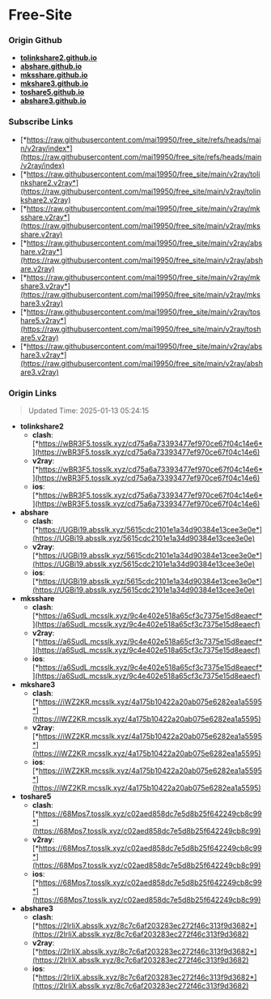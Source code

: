 # Free-Site

### Origin Github

- [**tolinkshare2.github.io**](https://github.com/tolinkshare2/tolinkshare2.github.io)
- [**abshare.github.io**](https://github.com/abshare/abshare.github.io)
- [**mksshare.github.io**](https://github.com/mksshare/mksshare.github.io)
- [**mkshare3.github.io**](https://github.com/mkshare3/mkshare3.github.io)
- [**toshare5.github.io**](https://github.com/toshare5/toshare5.github.io)
- [**abshare3.github.io**](https://github.com/abshare3/abshare3.github.io)

### Subscribe Links

- [*https://raw.githubusercontent.com/mai19950/free_site/refs/heads/main/v2ray/index*](https://raw.githubusercontent.com/mai19950/free_site/refs/heads/main/v2ray/index)
- [*https://raw.githubusercontent.com/mai19950/free_site/main/v2ray/tolinkshare2.v2ray*](https://raw.githubusercontent.com/mai19950/free_site/main/v2ray/tolinkshare2.v2ray)
- [*https://raw.githubusercontent.com/mai19950/free_site/main/v2ray/mksshare.v2ray*](https://raw.githubusercontent.com/mai19950/free_site/main/v2ray/mksshare.v2ray)
- [*https://raw.githubusercontent.com/mai19950/free_site/main/v2ray/abshare.v2ray*](https://raw.githubusercontent.com/mai19950/free_site/main/v2ray/abshare.v2ray)
- [*https://raw.githubusercontent.com/mai19950/free_site/main/v2ray/mkshare3.v2ray*](https://raw.githubusercontent.com/mai19950/free_site/main/v2ray/mkshare3.v2ray)
- [*https://raw.githubusercontent.com/mai19950/free_site/main/v2ray/toshare5.v2ray*](https://raw.githubusercontent.com/mai19950/free_site/main/v2ray/toshare5.v2ray)
- [*https://raw.githubusercontent.com/mai19950/free_site/main/v2ray/abshare3.v2ray*](https://raw.githubusercontent.com/mai19950/free_site/main/v2ray/abshare3.v2ray)

### Origin Links

> Updated Time: 2025-01-13 05:24:15

- **tolinkshare2**
  - **clash**: [*https://wBR3F5.tosslk.xyz/cd75a6a73393477ef970ce67f04c14e6*](https://wBR3F5.tosslk.xyz/cd75a6a73393477ef970ce67f04c14e6)
  - **v2ray**: [*https://wBR3F5.tosslk.xyz/cd75a6a73393477ef970ce67f04c14e6*](https://wBR3F5.tosslk.xyz/cd75a6a73393477ef970ce67f04c14e6)
  - **ios**: [*https://wBR3F5.tosslk.xyz/cd75a6a73393477ef970ce67f04c14e6*](https://wBR3F5.tosslk.xyz/cd75a6a73393477ef970ce67f04c14e6)
- **abshare**
  - **clash**: [*https://UGBi19.absslk.xyz/5615cdc2101e1a34d90384e13cee3e0e*](https://UGBi19.absslk.xyz/5615cdc2101e1a34d90384e13cee3e0e)
  - **v2ray**: [*https://UGBi19.absslk.xyz/5615cdc2101e1a34d90384e13cee3e0e*](https://UGBi19.absslk.xyz/5615cdc2101e1a34d90384e13cee3e0e)
  - **ios**: [*https://UGBi19.absslk.xyz/5615cdc2101e1a34d90384e13cee3e0e*](https://UGBi19.absslk.xyz/5615cdc2101e1a34d90384e13cee3e0e)
- **mksshare**
  - **clash**: [*https://a6SudL.mcsslk.xyz/9c4e402e518a65cf3c7375e15d8eaecf*](https://a6SudL.mcsslk.xyz/9c4e402e518a65cf3c7375e15d8eaecf)
  - **v2ray**: [*https://a6SudL.mcsslk.xyz/9c4e402e518a65cf3c7375e15d8eaecf*](https://a6SudL.mcsslk.xyz/9c4e402e518a65cf3c7375e15d8eaecf)
  - **ios**: [*https://a6SudL.mcsslk.xyz/9c4e402e518a65cf3c7375e15d8eaecf*](https://a6SudL.mcsslk.xyz/9c4e402e518a65cf3c7375e15d8eaecf)
- **mkshare3**
  - **clash**: [*https://iWZ2KR.mcsslk.xyz/4a175b10422a20ab075e6282ea1a5595*](https://iWZ2KR.mcsslk.xyz/4a175b10422a20ab075e6282ea1a5595)
  - **v2ray**: [*https://iWZ2KR.mcsslk.xyz/4a175b10422a20ab075e6282ea1a5595*](https://iWZ2KR.mcsslk.xyz/4a175b10422a20ab075e6282ea1a5595)
  - **ios**: [*https://iWZ2KR.mcsslk.xyz/4a175b10422a20ab075e6282ea1a5595*](https://iWZ2KR.mcsslk.xyz/4a175b10422a20ab075e6282ea1a5595)
- **toshare5**
  - **clash**: [*https://68Mps7.tosslk.xyz/c02aed858dc7e5d8b25f642249cb8c99*](https://68Mps7.tosslk.xyz/c02aed858dc7e5d8b25f642249cb8c99)
  - **v2ray**: [*https://68Mps7.tosslk.xyz/c02aed858dc7e5d8b25f642249cb8c99*](https://68Mps7.tosslk.xyz/c02aed858dc7e5d8b25f642249cb8c99)
  - **ios**: [*https://68Mps7.tosslk.xyz/c02aed858dc7e5d8b25f642249cb8c99*](https://68Mps7.tosslk.xyz/c02aed858dc7e5d8b25f642249cb8c99)
- **abshare3**
  - **clash**: [*https://2IrIiX.absslk.xyz/8c7c6af203283ec272f46c313f9d3682*](https://2IrIiX.absslk.xyz/8c7c6af203283ec272f46c313f9d3682)
  - **v2ray**: [*https://2IrIiX.absslk.xyz/8c7c6af203283ec272f46c313f9d3682*](https://2IrIiX.absslk.xyz/8c7c6af203283ec272f46c313f9d3682)
  - **ios**: [*https://2IrIiX.absslk.xyz/8c7c6af203283ec272f46c313f9d3682*](https://2IrIiX.absslk.xyz/8c7c6af203283ec272f46c313f9d3682)
